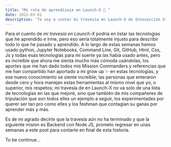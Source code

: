 ```yaml
---
title: "Mi ruta de aprendizaje en Launch-X 🚀 "
date: 2022-03-01
description: 'Te voy a contar mi travesía en Launch-X de Innovacción Virtual'
---
```


Para el cuento de *mi travesía en Launch-X* podría en listar las tecnologías que he aprendido e irme, pero eso sería totalmente injusto para describir todo lo que he pasado y aprendido. A lo largo de estas semanas hemos usado python, Jupyter Notebooks, Command Line, Git, GitHub, Html, Css, Js y todas esas tecnologías para mi suerte ya las había usado antes, pero es increíble que ahora me sienta mucho más cómoda usándolas, los aportes que me han dado todos mis Mission Commanders y referencias que me han compartido han aportado a mi grow up ✨ en estas tecnologías, y ese nuevo conocimiento se siente increíble; las personas que enteraron desde cero y hora manejan estas herramientas al mismo nivel que yo, o superior, mis respetos; mi travesía de en Launch-X no va solo de una lista de tecnologías en las que mejoré, sino que también de mis compañeres de tripulación que son todos elles un ejemplo a seguir, los experimentades por querer ser tan pro como elles y los feshman que contagian su ganas por aprender más y más.

Es de mi agrado decirte que la travesía aún no ha terminado y que la siguiente mision es Backend con Node JS, prometo regresar en unas semanas a este post para contarte en final de esta historia. 

To be continue...
